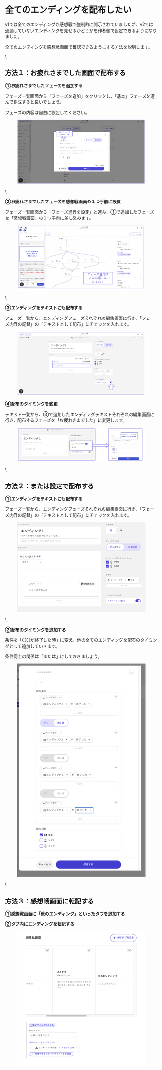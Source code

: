 # 全てのエンディングを配布したい

v1では全てのエンディングが感想戦で強制的に開示されていましたが、v2では通過していないエンディングを見せるかどうかを作者側で設定できるようになりました。

全てのエンディングを感想戦画面で確認できるようにする方法を説明します。

\\

## 方法１：お疲れさまでした画面で配布する

**①お疲れさまでしたフェーズを追加する**

フェーズ一覧画面から「フェーズを追加」をクリックし、「基本」フェーズを選んで作成すると良いでしょう。

フェーズの内容は自由に設定してください。

<figure><img src="../.gitbook/assets/image (12).png" alt=""><figcaption></figcaption></figure>

\\

**②お疲れさまでしたフェーズを感想戦画面の１つ手前に設置**

フェーズ一覧画面から「フェーズ進行を設定」と進み、①で追加したフェーズを「感想戦画面」の１つ手前に差し込みます。

<figure><img src="../.gitbook/assets/image (13).png" alt=""><figcaption></figcaption></figure>

\\

**③エンディングをテキストにも配布する**

フェーズ一覧から、エンディングフェーズそれぞれの編集画面に行き、「フェーズ内容の記録」の「テキストとして配布」にチェックを入れます。

<figure><img src="../.gitbook/assets/image (14).png" alt=""><figcaption></figcaption></figure>

**④配布のタイミングを変更**

テキスト一覧から、③で追加したエンディングテキストそれぞれの編集画面に行き、配布するフェーズを「お疲れさまでした」に変更します。

<figure><img src="../.gitbook/assets/image (15).png" alt=""><figcaption></figcaption></figure>

\\

## 方法２：または設定で配布する

**①エンディングをテキストにも配布する**

フェーズ一覧から、エンディングフェーズそれぞれの編集画面に行き、「フェーズ内容の記録」の「テキストとして配布」にチェックを入れます。

<figure><img src="../.gitbook/assets/スクリーンショット 2024-02-20 20.27.25.png" alt=""><figcaption></figcaption></figure>

\\

**②配布のタイミングを追加する**

条件を「〇〇が終了した時」に変え、他の全てのエンディングを配布のタイミングとして追加していきます。

条件同士の関係は「または」にしておきましょう。

<figure><img src="../.gitbook/assets/スクリーンショット 2024-02-20 20.37.13.png" alt=""><figcaption></figcaption></figure>

\\

## 方法３：感想戦画面に転記する

**①感想戦画面に「他のエンディング」といったタブを追加する**

**②タブ内にエンディングを転記する**

<figure><img src="../.gitbook/assets/スクリーンショット 2024-02-20 20.38.41.png" alt=""><figcaption></figcaption></figure>
